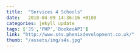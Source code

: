 ```yaml
---
title:  "Services 4 Schools"
date:   2018-04-09 14:36:16 +0100
categories: jekyll update
tags: ['JS','PHP','BookeoAPI']
link: "http://www.s4s.phenixdevelopment.co.uk/"
thumb: "/assets/img/s4s.jpg"
---
```


